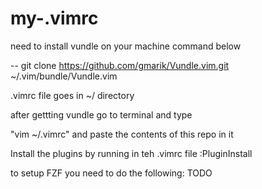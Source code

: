 # my-.vimrc


need to install vundle on your machine command below

-- git clone https://github.com/gmarik/Vundle.vim.git ~/.vim/bundle/Vundle.vim

.vimrc file goes in ~/ directory

after gettting vundle go to terminal and type

"vim ~/.vimrc" and paste the contents of this repo in it

Install the plugins by running in teh .vimrc file :PluginInstall

to setup FZF you need to do the following:
  TODO
  
  
  
